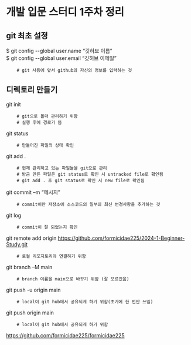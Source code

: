 # 개발 입문 스터디 1주차 정리

## git 최초 설정
$ git config --global user.name “깃허브 이름”<br>
$ git config --global user.email “깃허브 이메일”<br>

		# git 사용에 앞서 github의 자신의 정보를 입력하는 것
## 디렉토리 만들기

git init 		<br>

		# git으로 폴더 관리하기 위함
		# 실행 후에 경로가 뜸

git status	<br>

		# 만들어진 파일의 상태 확인

git add .	<br>

		# 현재 관리하고 있는 파일들을 git으로 관리
		# 방금 만든 파일은 git status로 확인 시 untracked file로 확인됨
		# git add . 후 git status로 확인 시 new file로 확인됨

git commit –m “메시지” <br>

		# commit이란 저장소에 소스코드의 일부의 최신 변경사항을 추가하는 것

git log<br>

		# commit이 잘 되었는지 확인


git remote add origin https://github.com/formicidae225/2024-1-Beginner-Study.git<br>

		# 로컬 리포지토리와 연결하기 위함
git branch –M main<br>

		# branch 이름을 main으로 바꾸기 위함 (잘 모르겠음)
git push -u origin main<br>

		# local이 git hub에서 공유되게 하기 위함(초기에 한 번만 쓰임)

git push origin main<br>

		# local이 git hub에서 공유되게 하기 위함

<https://github.com/formicidae225/formicidae225>
